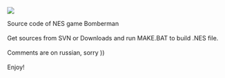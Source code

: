 <img src='http://ogamespec.com/imgstore/whc4f9a3ebbbf486.jpg'>

Source code of NES game Bomberman<br>
<br>
Get sources from SVN or Downloads and run MAKE.BAT to build .NES file.<br>
<br>
Comments are on russian, sorry ))<br>
<br>
Enjoy!
